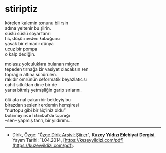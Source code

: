 # stiriptiz

körelen kalemin sonunu bilirsin  
adına yeltenir bu şiirin.  
süslü süslü soyar tanrı  
hiç düşürmeden kabuğunu  
yasak bir elmadır dünya  
ucuz bir pompa  
o kalp dediğin.

molasız yolculuklara bulanan migren  
tepeden tırnağa bir vasiyet olacaksın sen  
toprağın altına süpürülen.  
rakıdır ömrünün deformatik beyazlatıcısı  
cahit sıtkı’dan dinle bir de  
yarısı bitmiş yetmişliğin garip sırlarını.

ölü ata nal çakan bir bekleyiş bu  
birazdan seslenir erdemin hemşiresi  
“nurtopu gibi bir hiç’iniz oldu”  
bulamayınca İstanbul’da toprağı  
–sen– yapmış tanrı, bir yıldırımı...

---
- Dirik, Özge: "[Özge Dirik Arşivi: Şiirler](https://kuzeyyildizi.com/files/ozgedirik-siirler.pdf)", **Kuzey Yıldızı Edebiyat Dergisi**, Yayım Tarihi: 11.04.2014, [https://kuzeyyildizi.com/pdf](https://kuzeyyildizi.com/pdf).

